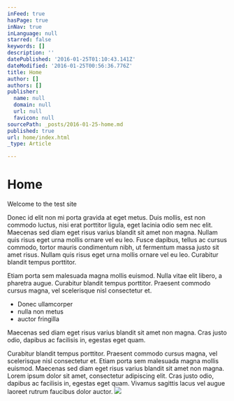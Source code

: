 ```yaml
---
inFeed: true
hasPage: true
inNav: true
inLanguage: null
starred: false
keywords: []
description: ''
datePublished: '2016-01-25T01:10:43.141Z'
dateModified: '2016-01-25T00:56:36.776Z'
title: Home
author: []
authors: []
publisher:
  name: null
  domain: null
  url: null
  favicon: null
sourcePath: _posts/2016-01-25-home.md
published: true
url: home/index.html
_type: Article

---
```

# Home

Welcome to the test site

Donec id elit non mi porta gravida at eget metus. Duis mollis, est non commodo luctus, nisi erat porttitor ligula, eget lacinia odio sem nec elit. Maecenas sed diam eget risus varius blandit sit amet non magna. Nullam quis risus eget urna mollis ornare vel eu leo.
Fusce dapibus, tellus ac cursus commodo, tortor mauris condimentum nibh, ut fermentum massa justo sit amet risus. Nullam quis risus eget urna mollis ornare vel eu leo. Curabitur blandit tempus porttitor. 

Etiam porta sem malesuada magna mollis euismod. Nulla vitae elit libero, a pharetra augue. Curabitur blandit tempus porttitor.
Praesent commodo cursus magna, vel scelerisque nisl consectetur et. 

* Donec ullamcorper 
* nulla non metus 
* auctor fringilla

Maecenas sed diam eget risus varius blandit sit amet non magna. Cras justo odio, dapibus ac facilisis in, egestas eget quam. 

Curabitur blandit tempus porttitor. Praesent commodo cursus magna, vel scelerisque nisl consectetur et. Etiam porta sem malesuada magna mollis euismod.
Maecenas sed diam eget risus varius blandit sit amet non magna. Lorem ipsum dolor sit amet, consectetur adipiscing elit. Cras justo odio, dapibus ac facilisis in, egestas eget quam. Vivamus sagittis lacus vel augue laoreet rutrum faucibus dolor auctor.
![](https://the-grid-user-content.s3-us-west-2.amazonaws.com/8bb772c0-1634-468c-8227-42a858f6d5e5.png)